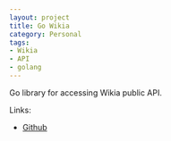 ```yaml
---
layout: project
title: Go Wikia
category: Personal
tags: 
- Wikia
- API
- golang
---
```


Go library for accessing Wikia public API.

Links:

- [Github](https://github.com/aquilax/go-wikia)
